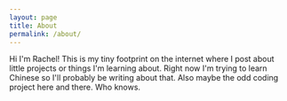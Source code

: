 ```yaml
---
layout: page
title: About
permalink: /about/
---
```


Hi I'm Rachel! This is my tiny footprint on the internet where I post about little projects or things I'm learning about. Right now I'm trying to learn Chinese so I'll probably be writing about that. Also maybe the odd coding project here and there. Who knows.